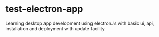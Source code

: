 # test-electron-app

Learning desktop app development using electronJs with basic ui, api, installation and deployment with update facility
